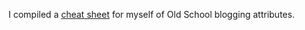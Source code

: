 I compiled a <a href="https://github.com/scripting/oldSchoolBlog/blob/master/worknotes/atts.md">cheat sheet</a> for myself of Old School blogging attributes. 
